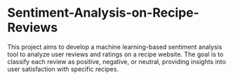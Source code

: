 # Sentiment-Analysis-on-Recipe-Reviews
This project aims to develop a machine learning-based sentiment analysis tool to analyze user reviews and ratings on a recipe website. The goal is to classify each review as positive, negative, or neutral, providing insights into user satisfaction with specific recipes. 
